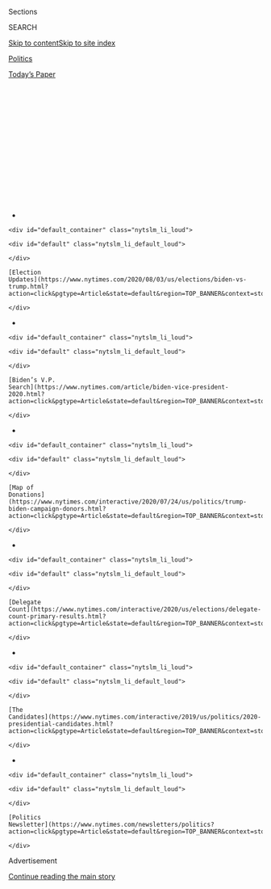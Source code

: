 <div id="app">

<div>

<div>

<div>

<div class="NYTAppHideMasthead css-1q2w90k e1suatyy0">

<div class="section css-ui9rw0 e1suatyy2">

<div class="css-eph4ug er09x8g0">

<div class="css-6n7j50">

</div>

<span class="css-1dv1kvn">Sections</span>

<div class="css-10488qs">

<span class="css-1dv1kvn">SEARCH</span>

</div>

[Skip to content](#site-content)[Skip to site
index](#site-index)

</div>

<div id="masthead-section-label" class="css-1wr3we4 eaxe0e00">

[Politics](https://www.nytimes.com/section/politics)

</div>

<div class="css-10698na e1huz5gh0">

</div>

</div>

<div id="masthead-bar-one" class="section hasLinks css-15hmgas e1csuq9d3">

<div class="css-uqyvli e1csuq9d0">

</div>

<div class="css-1uqjmks e1csuq9d1">

</div>

<div class="css-9e9ivx">

[](https://myaccount.nytimes.com/auth/login?response_type=cookie&client_id=vi)

</div>

<div class="css-1bvtpon e1csuq9d2">

[Today’s
Paper](https://www.nytimes.com/section/todayspaper)

</div>

</div>

</div>

</div>

<div data-aria-hidden="false">

<div id="site-content" data-role="main">

<div>

<div class="css-1aor85t" style="opacity:0.000000001;z-index:-1;visibility:hidden">

<div class="css-1hqnpie">

<div class="css-epjblv">

<span class="css-17xtcya">[Politics](/section/politics)</span><span class="css-x15j1o">|</span><span class="css-fwqvlz">After
Dismissing Coronavirus Surge, Trump Wants to Talk About the Virus
Again</span>

</div>

<div class="css-k008qs">

<div class="css-1iwv8en">

<span class="css-18z7m18"></span>

<div>

</div>

</div>

<span class="css-1n6z4y">https://nyti.ms/30r6vRI</span>

<div class="css-1705lsu">

<div class="css-4xjgmj">

<div class="css-4skfbu" data-role="toolbar" data-aria-label="Social Media Share buttons, Save button, and Comments Panel with current comment count" data-testid="share-tools">

  - 
  - 
  - 
  - 
    
    <div class="css-6n7j50">
    
    </div>

  - 

</div>

</div>

</div>

</div>

</div>

</div>

<div id="NYT_TOP_BANNER_REGION" class="css-13pd83m">

<div>

<div id="styln-elections-notifications-menu" class="section interactive-content interactive-size-medium css-1edisqu">

<div class="css-17ih8de interactive-body">

<div class="nytslm_innerContainer" data-aria-live="polite">

<div class="nytslm_title">

</div>

  - 
    
    <div id="default_container" class="nytslm_li_loud">
    
    <div id="default" class="nytslm_li_default_loud">
    
    </div>
    
    [Election
    Updates](https://www.nytimes.com/2020/08/03/us/elections/biden-vs-trump.html?action=click&pgtype=Article&state=default&region=TOP_BANNER&context=storylines_menu)
    
    </div>

  - 
    
    <div id="default_container" class="nytslm_li_loud">
    
    <div id="default" class="nytslm_li_default_loud">
    
    </div>
    
    [Biden’s V.P.
    Search](https://www.nytimes.com/article/biden-vice-president-2020.html?action=click&pgtype=Article&state=default&region=TOP_BANNER&context=storylines_menu)
    
    </div>

  - 
    
    <div id="default_container" class="nytslm_li_loud">
    
    <div id="default" class="nytslm_li_default_loud">
    
    </div>
    
    [Map of
    Donations](https://www.nytimes.com/interactive/2020/07/24/us/politics/trump-biden-campaign-donors.html?action=click&pgtype=Article&state=default&region=TOP_BANNER&context=storylines_menu)
    
    </div>

  - 
    
    <div id="default_container" class="nytslm_li_loud">
    
    <div id="default" class="nytslm_li_default_loud">
    
    </div>
    
    [Delegate
    Count](https://www.nytimes.com/interactive/2020/us/elections/delegate-count-primary-results.html?action=click&pgtype=Article&state=default&region=TOP_BANNER&context=storylines_menu)
    
    </div>

  - 
    
    <div id="default_container" class="nytslm_li_loud">
    
    <div id="default" class="nytslm_li_default_loud">
    
    </div>
    
    [The
    Candidates](https://www.nytimes.com/interactive/2019/us/politics/2020-presidential-candidates.html?action=click&pgtype=Article&state=default&region=TOP_BANNER&context=storylines_menu)
    
    </div>

  - 
    
    <div id="default_container" class="nytslm_li_loud">
    
    <div id="default" class="nytslm_li_default_loud">
    
    </div>
    
    [Politics
    Newsletter](https://www.nytimes.com/newsletters/politics?action=click&pgtype=Article&state=default&region=TOP_BANNER&context=storylines_menu)
    
    </div>

</div>

</div>

</div>

</div>

</div>

<div id="top-wrapper" class="css-1sy8kpn">

<div id="top-slug" class="css-l9onyx">

Advertisement

</div>

[Continue reading the main
story](#after-top)

<div class="ad top-wrapper" style="text-align:center;height:100%;display:block;min-height:250px">

<div id="top" class="place-ad" data-position="top" data-size-key="top">

</div>

</div>

<div id="after-top">

</div>

</div>

<div>

<div id="sponsor-wrapper" class="css-1hyfx7x">

<div id="sponsor-slug" class="css-19vbshk">

Supported by

</div>

[Continue reading the main
story](#after-sponsor)

<div id="sponsor" class="ad sponsor-wrapper" style="text-align:center;height:100%;display:block">

</div>

<div id="after-sponsor">

</div>

</div>

<div class="css-186x18t">

</div>

<div class="css-1vkm6nb ehdk2mb0">

# After Dismissing Coronavirus Surge, Trump Wants to Talk About the Virus Again

</div>

The president said he would resume the pandemic briefings that he called
off in April, a tacit acknowledgment that the public health crisis he
had hoped to put behind him was still ravaging much of the country.

<div class="css-79elbk" data-testid="photoviewer-wrapper">

<div class="css-z3e15g" data-testid="photoviewer-wrapper-hidden">

</div>

<div class="css-1a48zt4 ehw59r15" data-testid="photoviewer-children">

![<span class="css-16f3y1r e13ogyst0" data-aria-hidden="true">“I was
doing them and we had a lot of people watching, record numbers watching
in the history of cable television,” President Trump told reporters on
Monday in the Oval Office. “There’s never been anything like
it.”</span><span class="css-cnj6d5 e1z0qqy90" itemprop="copyrightHolder"><span class="css-1ly73wi e1tej78p0">Credit...</span><span><span>Doug
Mills/The New York
Times</span></span></span>](https://static01.nyt.com/images/2020/07/20/us/politics/20dc-virus-trump/merlin_174765342_1a2b7997-af94-486b-a66f-b6ed97de96bc-articleLarge.jpg?quality=75&auto=webp&disable=upscale)

</div>

</div>

<div class="css-18e8msd">

<div class="css-pdw9fk epjyd6m0">

<div class="css-1txwxcy ey68jwv0" data-aria-hidden="true">

[![Peter
Baker](https://static01.nyt.com/images/2018/06/13/multimedia/peter-baker/peter-baker-thumbLarge-v2.png
"Peter Baker")](https://www.nytimes.com/by/peter-baker)[![Maggie
Haberman](https://static01.nyt.com/images/2018/07/12/multimedia/author-maggie-haberman/author-maggie-haberman-thumbLarge.png
"Maggie Haberman")](https://www.nytimes.com/by/maggie-haberman)

</div>

<div class="css-1baulvz">

By [<span class="css-1baulvz" itemprop="name">Peter
Baker</span>](https://www.nytimes.com/by/peter-baker) and
[<span class="css-1baulvz last-byline" itemprop="name">Maggie
Haberman</span>](https://www.nytimes.com/by/maggie-haberman)

</div>

</div>

  - 
    
    <div class="css-ld3wwf e16638kd2">
    
    July 20,
    2020
    
    </div>

  - 
    
    <div class="css-4xjgmj">
    
    <div class="css-d8bdto" data-role="toolbar" data-aria-label="Social Media Share buttons, Save button, and Comments Panel with current comment count" data-testid="share-tools">
    
      - 
      - 
      - 
      - 
        
        <div class="css-6n7j50">
        
        </div>
    
      - 
    
    </div>
    
    </div>

</div>

</div>

<div class="section meteredContent css-1r7ky0e" name="articleBody" itemprop="articleBody">

<div class="css-1fanzo5 StoryBodyCompanionColumn">

<div class="css-53u6y8">

WASHINGTON — By the time he canceled the show midseason, even [President
Trump](https://www.nytimes.com/2020/07/25/us/politics/trump-florida-convention.html)
had grown weary of his televised [coronavirus
briefings](https://www.nytimes.com/2020/07/21/arts/television/trump-briefings.html).
Angry at the reviews, he declared the briefings “[not worth the time &
effort,”](https://twitter.com/realDonaldTrump/status/1254168730898173953)
a conclusion shared by his own advisers and allies who had come to see
them as hurting more than helping.

But while the freewheeling sessions with their cascades of
misinformation and petty outbursts [had become
self-destructive](https://www.nytimes.com/2020/04/09/us/politics/trump-coronavirus-press-briefing.html),
nothing else has taken their place as a way for Mr. Trump to get his
message out given his lack of success reviving his favorite campaign
rallies. And so, the president said on Monday that he was bringing back
the virus briefings nearly two months after calling them off.

The decision to resume the briefings amounts to a tacit acknowledgment
that the public health crisis that Mr. Trump has sought to put behind
him is still ravaging much of the country as he heads toward a fall
election season trailing badly in the polls. [With new infections,
hospitalizations and now deaths on the
rise](https://www.nytimes.com/interactive/2020/us/coronavirus-us-cases.html),
especially in the South and West, it has become increasingly difficult
for the president to simply shrug off the outbreaks as mere “embers”
that can be easily smothered.

Even so, as he opted to focus renewed presidential time to discussing
the pandemic with the public again amid [concern from
Republicans](https://www.nytimes.com/2020/07/19/us/politics/republicans-contradict-trump-coronavirus.html)
that he was not taking it seriously enough, Mr. Trump, a former reality
television star, attributed the move not to the increasing threat of the
virus but to the fact that the briefings had garnered high television
ratings.

</div>

</div>

<div class="css-1fanzo5 StoryBodyCompanionColumn">

<div class="css-53u6y8">

“I was doing them and we had a lot of people watching, record numbers
watching in the history of cable television. There’s never been anything
like it,” Mr. Trump told reporters in the Oval Office. “It’s a great way
to get information out to the public as to where we are with the
vaccines, with the
therapeutics.”

<div id="NYT_MAIN_CONTENT_1_REGION" class="css-9tf9ac">

<div>

<div id="styln-nfldraft-updates-block" class="section interactive-content interactive-size-medium css-1ftcdic">

<div class="css-17ih8de interactive-body">

<div id="styln-briefing-block" data-asset-id="">

<div class="briefing-block-header-section">

# [Latest Updates: 2020 Election](https://www.nytimes.com/2020/08/03/us/elections/biden-vs-trump.html?action=click&pgtype=Article&state=default&region=MAIN_CONTENT_1&context=storylines_live_updates)

<div class="briefing-block-ts">

Updated 2020-08-04T01:23:51.312Z

</div>

</div>

  - [Trump assails mail-in voting anew, citing delays in declaring a
    winner in a New York congressional
    primary.](https://www.nytimes.com/2020/08/03/us/elections/biden-vs-trump.html?action=click&pgtype=Article&state=default&region=MAIN_CONTENT_1&context=storylines_live_updates#link-6494b448)
  - [Obama issues his first slate of 2020
    endorsements.](https://www.nytimes.com/2020/08/03/us/elections/biden-vs-trump.html?action=click&pgtype=Article&state=default&region=MAIN_CONTENT_1&context=storylines_live_updates#link-3de249e6)
  - [In a big shift, Trump is now encouraging mask-wearing in campaign
    emails.](https://www.nytimes.com/2020/08/03/us/elections/biden-vs-trump.html?action=click&pgtype=Article&state=default&region=MAIN_CONTENT_1&context=storylines_live_updates#link-54e34d20)

<div class="briefing-block-footer">

<div class="briefing-block-footer-meta">

[See more
updates](https://www.nytimes.com/2020/08/03/us/elections/biden-vs-trump.html?action=click&pgtype=Article&state=default&region=MAIN_CONTENT_1&context=storylines_live_updates)

</div>

</div>

</div>

</div>

</div>

</div>

</div>

He was right about the ratings — his briefings were attracting an
[average audience around 8.5
million](https://www.nytimes.com/2020/03/25/business/media/trump-coronavirus-briefings-ratings.html),
or roughly the equivalent of the season finale of “The Bachelor” — and
he said he would probably start again on Tuesday at 5 p.m., the same
hour as before because it would attract viewers. “We had a good slot,”
he said.

The briefings could in effect serve as a substitute for the campaign
rallies that Mr. Trump tried to restart. His first attempt fizzled when
he [filled only a third of an arena in Tulsa,
Okla.](https://www.nytimes.com/2020/06/20/us/politics/tulsa-trump-rally.html),
and his second — set for Portsmouth, N.H. — [was scrubbed amid
concerns](https://www.nytimes.com/2020/07/10/us/politics/trump-nh-rally-postponed.html)
that it too would not draw many people, although the campaign cited the
weather as the proximate reason for canceling. That one was never
rescheduled, even though the campaign said it would be, nor have any
other rallies been announced.

Mr. Trump’s aides have grown increasingly uncertain about how to
communicate his message on the spread of the virus against the reality
of a president who has shown almost no ability to stay focused during
the course of scheduled events. For weeks, some Trump advisers have said
the White House needs to do more to brief the public on the rise in
hospitalizations and deaths.

But the idea of resuming the briefings became another dispute in the
eternal turf wars within the Trump team. Two of his closest advisers,
Jared Kushner and Hope Hicks, had been fine with the administration
conducting virus briefings so long as they were not at the White House
complex where Mr. Trump might want to join them. Mark Meadows, the White
House chief of staff, has preferred not drawing attention to the virus
at all.

</div>

</div>

<div class="css-1fanzo5 StoryBodyCompanionColumn">

<div class="css-53u6y8">

But Kellyanne Conway, the president’s counselor, publicly said that the
president’s poll numbers were better when he was doing the briefings and
that she hoped he would again. Vice President Mike Pence’s team has also
wanted him to do more, but the president’s communications aides bristled
at the vice president appearing at them when they thought Mr. Trump
should be leading the effort. By the end of last week, Mr. Kushner and
Ms. Hicks were rethinking their concerns, according to people familiar
with the discussions.

“The pandemic is the No. 1 topic of conversation around family dinner
tables and Zoom conversations, so the president is smart to ensure his
message is getting into those discussions,” said Cliff Sims, a former
White House media aide under Mr. Trump. “If we learned anything during
the 2016 campaign and in the White House, it’s that he’s always his own
best messenger and our ability to shape the debate is always bolstered
by having him out front.”

But Democrats scoffed at the notion that the president would handle the
briefings any better this time around. “It’s pretty clear that the
resumption of briefings is more about Trump feeding his own ego, in an
absence of other forums, and sharing his own distorted version of
history directly with his base than it is about sharing fact-based
updates with the American public,” said Jen Psaki, a White House
communications director under President Barack Obama.

The original coronavirus briefings from March to April were
made-for-television events, with scientific information provided by
public health experts often overshadowed by a confrontational president
castigating governors, lawmakers, China, reporters and others he deemed
insufficiently grateful to him for his leadership. He used them to
defend his administration’s response to the virus and to promote a pet
drug as a possible treatment over the advice of his own experts.

Mr. Trump eventually [quit holding
them](https://www.nytimes.com/2020/04/27/us/politics/trump-coronavirus-briefings.html)
after he was widely mocked for suggesting that people might be able to
counter the virus by[ingesting or injecting disinfectants like
bleach](https://www.nytimes.com/2020/04/24/us/politics/trump-inject-disinfectant-bleach-coronavirus.html),
an offhand comment that sent public health agencies scrambling to warn
the public not to try such an approach because it could be fatal.

But in recent weeks, the surge of cases has frustrated Mr. Trump’s
effort to play down the seriousness of the continuing pandemic. The
United States now records more than twice as many cases each day as it
did during the height of the daily briefings, and the number of deaths,
which had fallen substantially, has begun to rise again as well.

White House officials have said in recent days both that the president
is [too busy to
attend](https://www.washingtonpost.com/politics/trump-defends-bungled-handling-of-coronavirus-with-falsehoods-and-dubious-claims/2020/07/19/1b57cb3e-c9e6-11ea-91f1-28aca4d833a0_story.html)
coronavirus task force meetings and that he is [“working around the
clock”](https://www.nytimes.com/2020/07/19/us/politics/republicans-contradict-trump-coronavirus.html)
on the virus. But even as hospitals fill up and governors reverse
decisions to reopen, Mr. Trump has continued to insist that the virus
would simply vanish on its own.

</div>

</div>

<div class="css-1fanzo5 StoryBodyCompanionColumn">

<div class="css-53u6y8">

In his comments on Monday, he was a little less dismissive. “Frankly, a
lot of the country is doing well — a lot of the people don’t say it, as
you understand,” he said. “But we’ve have had this big flare-up in
Florida, Texas, a couple of other places. And so I think what we’re
going to do is I’ll get involved and we’ll start doing briefings.”

Peter Baker reported from Washington, and Maggie Haberman from New
York.

</div>

</div>

<div>

</div>

</div>

<div>

</div>

<div>

</div>

<div id="NYT_BELOW_MAIN_CONTENT_REGION">

<div>

<div id="STLYN_guide_v1_STYLN_guide_a" class="section css-l08pwh interactive-content interactive-size-medium">

<div class="css-17ih8de interactive-body">

<div class="g-story g-freebird g-max-limit" data-preview-slug="styln-scroll-guide">

</div>

<div id="g-electionguide-id" class="g-electionguide">

<div class="g-electionguide-container">

<div class="g-electionguide-wrapper">

<div class="g-electionguide-logo">

</div>

# Our 2020 Election Guide

Updated Aug. 3, 2020

  - 
    
    -----
    
    ## The Latest
    
      - President Trump again assails mail-in voting, [claiming without
        evidence that the process is plagued by
        fraud](https://www.nytimes.com/2020/08/03/us/politics/trump-mail-in-voting.html?action=click&pgtype=Article&state=default&region=BELOW_MAIN_CONTENT&context=storylines_guide).

  - 
    
    -----
    
    ## Biden’s V.P. Search
    
      - [Here are 13
        women](https://www.nytimes.com/article/biden-vice-president-2020.html?action=click&pgtype=Article&state=default&region=BELOW_MAIN_CONTENT&context=storylines_guide)
        who have been under consideration to be Joe Biden’s running
        mate, and why each might be chosen — and might not be.

  - 
    
    -----
    
    ## Keep Up With Our Coverage
    
      - Get an
        [email](https://www.nytimes.com/newsletters/politics?action=click&pgtype=Article&state=default&region=BELOW_MAIN_CONTENT&context=storylines_guide)
        recapping the day’s news
    
    <!-- end list -->
    
      - Download our mobile app on
        [iOS](https://apps.apple.com/us/app/nytimes/id284862083?ls=1&mat_click_id=5c79ae7455014fd1bd66b5610c05b8f2-20191112-16948&referrer=mat_click_id%3D5c79ae7455014fd1bd66b5610c05b8f2-20191112-16948%26link_click_id%3D722930677036718082)
        and
        [Android](http://a.localytics.com/android?id=com.nytimes.android&referrer=utm_source%3Dother_nyt_mobile_web%26utm_medium%3DWeb%2520page%26utm_term%3DGeneral%2520Mobile%2520Page%26utm_campaign%3DNYT%2520Mobile%2520General%2520Page)
        and turn on Breaking News and Politics alerts

</div>

</div>

</div>

</div>

</div>

</div>

</div>

<div>

</div>

<div>

<div id="bottom-wrapper" class="css-1ede5it">

<div id="bottom-slug" class="css-l9onyx">

Advertisement

</div>

[Continue reading the main
story](#after-bottom)

<div id="bottom" class="ad bottom-wrapper" style="text-align:center;height:100%;display:block;min-height:90px">

</div>

<div id="after-bottom">

</div>

</div>

</div>

</div>

</div>

## Site Index

<div>

</div>

## Site Information Navigation

  - [© <span>2020</span> <span>The New York Times
    Company</span>](https://help.nytimes.com/hc/en-us/articles/115014792127-Copyright-notice)

<!-- end list -->

  - [NYTCo](https://www.nytco.com/)
  - [Contact
    Us](https://help.nytimes.com/hc/en-us/articles/115015385887-Contact-Us)
  - [Work with us](https://www.nytco.com/careers/)
  - [Advertise](https://nytmediakit.com/)
  - [T Brand Studio](http://www.tbrandstudio.com/)
  - [Your Ad
    Choices](https://www.nytimes.com/privacy/cookie-policy#how-do-i-manage-trackers)
  - [Privacy](https://www.nytimes.com/privacy)
  - [Terms of
    Service](https://help.nytimes.com/hc/en-us/articles/115014893428-Terms-of-service)
  - [Terms of
    Sale](https://help.nytimes.com/hc/en-us/articles/115014893968-Terms-of-sale)
  - [Site
    Map](https://spiderbites.nytimes.com)
  - [Help](https://help.nytimes.com/hc/en-us)
  - [Subscriptions](https://www.nytimes.com/subscription?campaignId=37WXW)

</div>

</div>

</div>

</div>
